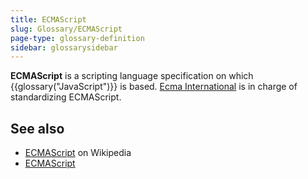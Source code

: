 ```yaml
---
title: ECMAScript
slug: Glossary/ECMAScript
page-type: glossary-definition
sidebar: glossarysidebar
---
```


**ECMAScript** is a scripting language specification on which {{glossary("JavaScript")}} is based. [Ecma International](https://ecma-international.org/) is in charge of standardizing ECMAScript.

## See also

- [ECMAScript](https://en.wikipedia.org/wiki/ECMAScript) on Wikipedia
- [ECMAScript](https://ecma-international.org/publications-and-standards/standards/ecma-262/)
